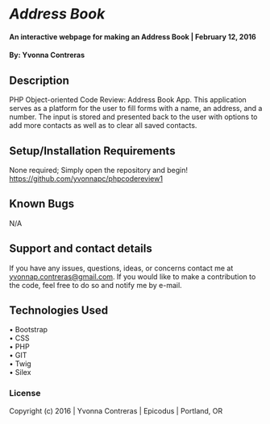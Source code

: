 # _Address Book_

#### An interactive webpage for making an Address Book | February 12, 2016

#### By: Yvonna Contreras

## Description

PHP Object-oriented Code Review: Address Book App. This application serves as a platform for the user to fill forms with a name, an address, and a number. The input is stored and presented back to the user with options to add more contacts as well as to clear all saved contacts. 

## Setup/Installation Requirements

None required; Simply open the repository and begin!
https://github.com/yvonnapc/phpcodereview1

## Known Bugs

N/A

## Support and contact details

If you have any issues, questions, ideas, or concerns contact me at yvonnap.contreras@gmail.com. If you would like to make a contribution to the code, feel free to do so and notify me by e-mail.

## Technologies Used

• Bootstrap<br>
• CSS<br>
• PHP<br>
• GIT<br>
• Twig<br>
• Silex<br>

### License

Copyright (c) 2016  |  Yvonna Contreras  |  Epicodus  |  Portland, OR
